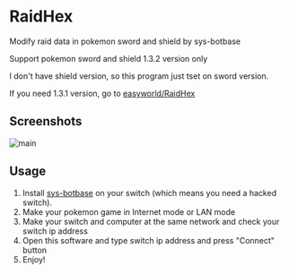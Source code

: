 # RaidHex
Modify raid data in pokemon sword and shield by sys-botbase

Support pokemon sword and shield 1.3.2 version only

I don't have shield version, so this program just tset on sword version.

If you need 1.3.1 version, go to [easyworld/RaidHex](https://github.com/easyworld/RaidHex)

## Screenshots
![main](https://raw.githubusercontent.com/easyworld/RaidHex/master/screenshot.png)

## Usage
1. Install [sys-botbase](https://github.com/olliz0r/sys-botbase) on your switch (which means you need a hacked switch).
2. Make your pokemon game in Internet mode or LAN mode
3. Make your switch and computer at the same network and check your switch ip address
4. Open this software and type switch ip address and press "Connect" button
5. Enjoy!
